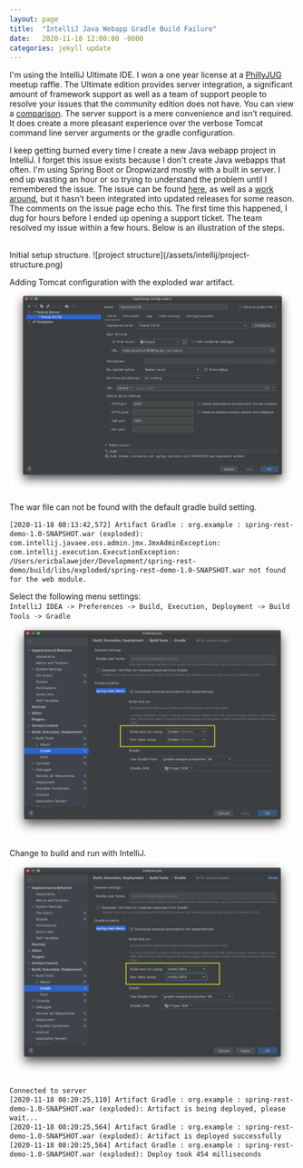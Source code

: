 ```yaml
---
layout: page
title:  "IntelliJ Java Webapp Gradle Build Failure"
date:   2020-11-18 12:00:00 -0000
categories: jekyll update
---
```


I'm using the IntelliJ Ultimate IDE. I won a one year license at a [PhillyJUG](https://www.meetup.com/PhillyJUG/) meetup raffle. The Ultimate edition provides server integration, a significant amount of framework support as well as a team of support people to resolve your issues that the community edition does not have. You can view a [comparison](https://www.jetbrains.com/idea/features/editions_comparison_matrix.html). The server support is a mere convenience and isn’t required. It does create a more pleasant experience over the verbose Tomcat command line server arguments or the gradle configuration.

I keep getting burned every time I create a new Java webapp project in IntelliJ. I forget this issue exists because I don't create Java webapps that often. I'm using Spring Boot or Dropwizard mostly with a built in server. I end up wasting an hour or so trying to understand the problem until I remembered the issue. The issue can be found [here](https://youtrack.jetbrains.com/issue/IDEA-176700), as well as a [work around](https://youtrack.jetbrains.com/issue/IDEA-178450#focus=streamItem-27-4068591.0-0), but it hasn’t been integrated into updated releases for some reason. The comments on the issue page echo this. The first time this happened, I dug for hours before I ended up opening a support ticket. The team resolved my issue within a few hours. Below is an illustration of the steps.

<br>
Initial setup structure.
![project structure](/assets/intellij/project-structure.png)


Adding Tomcat configuration with the exploded war artifact.
![server setup](/assets/intellij/server-setup.png)


The war file can not be found with the default gradle build setting.
```
[2020-11-18 08:13:42,572] Artifact Gradle : org.example : spring-rest-demo-1.0-SNAPSHOT.war (exploded): com.intellij.javaee.oss.admin.jmx.JmxAdminException: com.intellij.execution.ExecutionException: /Users/ericbalawejder/Development/spring-rest-demo/build/libs/exploded/spring-rest-demo-1.0-SNAPSHOT.war not found for the web module.
```
Select the following menu settings:
<br>
`IntelliJ IDEA -> Preferences -> Build, Execution, Deployment -> Build Tools -> Gradle`
![gradle default](/assets/intellij/gradle-default.png)


Change to build and run with IntelliJ.
![build with intellij](/assets/intellij/build-with-intellij.png)

```
Connected to server
[2020-11-18 08:20:25,110] Artifact Gradle : org.example : spring-rest-demo-1.0-SNAPSHOT.war (exploded): Artifact is being deployed, please wait...
[2020-11-18 08:20:25,564] Artifact Gradle : org.example : spring-rest-demo-1.0-SNAPSHOT.war (exploded): Artifact is deployed successfully
[2020-11-18 08:20:25,564] Artifact Gradle : org.example : spring-rest-demo-1.0-SNAPSHOT.war (exploded): Deploy took 454 milliseconds
```